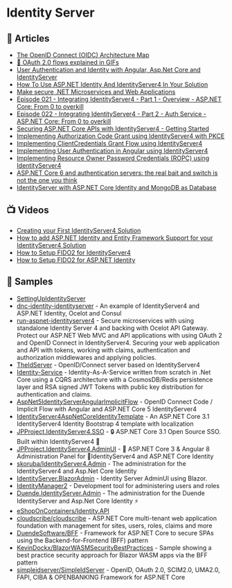 # Identity Server

## 📕 Articles

- [The OpenID Connect (OIDC) Architecture Map](https://techcommunity.microsoft.com/t5/azure-developer-community-blog/the-openid-connect-oidc-architecture-map/ba-p/1119450)
- [🔑 OAuth 2.0 flows explained in GIFs](https://dev.to/hem/oauth-2-0-flows-explained-in-gifs-2o7a)
- [User Authentication and Identity with Angular, Asp.Net Core and IdentityServer](https://fullstackmark.com/post/21/user-authentication-and-identity-with-angular-aspnet-core-and-identityserver)
- [How To Use ASP.NET Identity And IdentityServer4 In Your Solution](https://feras.blog/how-to-use-asp-net-identity-and-identityserver4-in-your-solution/)
- [Make secure .NET Microservices and Web Applications](https://docs.microsoft.com/en-us/dotnet/architecture/microservices/secure-net-microservices-web-applications/)
- [Episode 021 - Integrating IdentityServer4 - Part 1 - Overview - ASP.NET Core: From 0 to overkill](https://blog.codingmilitia.com/2019/05/29/aspnet-021-from-zero-to-overkill-integrating-identityserver4-part1-overview/)
- [Episode 022 - Integrating IdentityServer4 - Part 2 - Auth Service - ASP.NET Core: From 0 to overkill](https://blog.codingmilitia.com/2019/06/13/aspnet-022-from-zero-to-overkill-integrating-identityserver4-part2-auth-service/)
- [Securing ASP.NET Core APIs with IdentityServer4 - Getting Started](https://referbruv.com/blog/posts/securing-aspnet-core-apis-with-identityserver4-getting-started)
- [Implementing Authorization Code Grant using IdentityServer4 with PKCE](https://referbruv.com/blog/posts/implementing-authorization-code-grant-using-identityserver4-with-pkce)
- [Implementing ClientCredentials Grant Flow using IdentityServer4](https://referbruv.com/blog/posts/implementing-clientcredentials-grant-flow-using-identityserver4)
- [Implementing User Authentication in Angular using IdentityServer4](https://referbruv.com/blog/posts/implementing-user-authentication-in-angular-using-identityserver4)
- [Implementing Resource Owner Password Credentials (ROPC) using IdentityServer4](https://referbruv.com/blog/posts/implementing-resource-owner-password-credentials-(ropc)-using-identityserver4)
- [ASP.NET Core 6 and authentication servers: the real bait and switch is not the one you think](https://kevinchalet.com/2021/05/24/asp-net-core-6-and-authentication-servers-the-real-bait-and-switch-is-not-the-one-you-think/)
- [IdentityServer with ASP.NET Core Identity and MongoDB as Database](https://www.yogihosting.com/identityserver-aspnet-core-identity-mongodb-database/)

## 📺 Videos

- [Creating your First IdentityServer4 Solution](https://www.youtube.com/watch?v=HJQ2-sJURvA&t=218s)
- [How to add ASP.NET Identity and Entity Framework Support for your IdentityServer4 Solution](https://www.youtube.com/watch?v=Sw1rScI20xM)
- [How to Setup FIDO2 for IdentityServer4](https://www.youtube.com/watch?v=j-QjTvBnEn4)
- [How to Setup FIDO2 for ASP.NET Identity](https://www.youtube.com/watch?v=8rO6c3CLg48)

## 🔖 Samples

- [SettingUpIdentityServer](https://github.com/kevinrjones/SettingUpIdentityServer)
- [dnc-identity-identityserver](https://github.com/kimcu-on-thenet/dnc-identity-identityserver) - An example of IdentityServer4 and ASP.NET Identity, Ocelot and Consul
- [run-aspnet-identityserver4](https://github.com/aspnetrun/run-aspnet-identityserver4) - Secure microservices with using standalone Identity Server 4 and backing with Ocelot API Gateway. Protect our ASP.NET Web MVC and API applications with using OAuth 2 and OpenID Connect in IdentityServer4. Securing your web application and API with tokens, working with claims, authentication and authorization middlewares and applying policies.
- [TheIdServer](https://github.com/Aguafrommars/TheIdServer) - OpenID/Connect server based on IdentityServer4
- [Identity-Service](https://github.com/INNVTV/Identity-Service) - Identity-As-A-Service written from scratch in .Net Core using a CQRS architecture with a CosmosDB/Redis persistence layer and RSA signed JWT Tokens with public key distribution for authentication and claims.
- [AspNet5IdentityServerAngularImplicitFlow](https://github.com/damienbod/AspNet5IdentityServerAngularImplicitFlow) - OpenID Connect Code / Implicit Flow with Angular and ASP.NET Core 5 IdentityServer4
- [IdentityServer4AspNetCoreIdentityTemplate](https://github.com/damienbod/IdentityServer4AspNetCoreIdentityTemplate) - An ASP.NET Core 3.1 IdentityServer4 Identity Bootstrap 4 template with localization	
- [JPProject.IdentityServer4.SSO](https://github.com/brunohbrito/JPProject.IdentityServer4.SSO) - 🔒 ASP.NET Core 3.1 Open Source SSO. Built within IdentityServer4 🔑
- [JPProject.IdentityServer4.AdminUI](https://github.com/brunohbrito/JPProject.IdentityServer4.AdminUI) - 🔧 ASP.NET Core 3 & Angular 8 Administration Panel for 💞IdentityServer4 and ASP.NET Core Identity
- [skoruba/IdentityServer4.Admin](https://github.com/skoruba/IdentityServer4.Admin) - The administration for the IdentityServer4 and Asp.Net Core Identity
- [IdentityServer.BlazorAdmin](https://github.com/gustavobigardi/IdentityServer.BlazorAdmin) - Identity Server AdminUI using Blazor.	
- [IdentityManager2](https://github.com/IdentityManager/IdentityManager2) - Development tool for administering users and roles
- [Duende.IdentityServer.Admin](https://github.com/skoruba/Duende.IdentityServer.Admin) - The administration for the Duende IdentityServer and Asp.Net Core Identity ⚡
- [eShopOnContainers/Identity.API](https://github.com/dotnet-architecture/eShopOnContainers/tree/dev/src/Services/Identity/Identity.API)
- [cloudscribe/cloudscribe](https://github.com/cloudscribe/cloudscribe) - ASP.NET Core multi-tenant web application foundation with management for sites, users, roles, claims and more
- [DuendeSoftware/BFF](https://github.com/DuendeSoftware/BFF) - Framework for ASP.NET Core to secure SPAs using the Backend-for-Frontend (BFF) pattern
- [KevinDockx/BlazorWASMSecurityBestPractices](https://github.com/KevinDockx/BlazorWASMSecurityBestPractices) - Sample showing a best practice security approach for Blazor WASM apps via the BFF pattern
- [simpleidserver/SimpleIdServer](https://github.com/simpleidserver/SimpleIdServer) - OpenID, OAuth 2.0, SCIM2.0, UMA2.0, FAPI, CIBA & OPENBANKING Framework for ASP.NET Core
